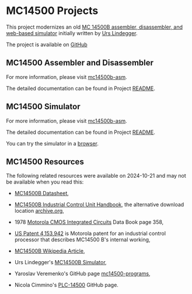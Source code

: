 # MC14500 Projects

This project modernizes an old [MC 14500B assembler, disassembler, and web-based simulator](https://www.linurs.org/mc14500.html) initially written by [Urs Lindegger](https://www.linurs.org/).

The project is available on [GitHub](https://github.com/dmalenic/mc14500b/)

## MC14500 Assembler and Disassembler

For more information, please visit [mc14500b-asm](https://github.com/dmalenic/mc14500b/tree/main/mc14500-asm).

The detailed documentation can be found in Project [README](https://github.com/dmalenic/mc14500b/tree/main).

## MC14500 Simulator

For more information, please visit [mc14500b-asm](https://github.com/dmalenic/mc14500b/tree/main/mc14500-sim).

The detailed documentation can be found in Project [README](https://github.com/dmalenic/mc14500b/tree/main).

You can try the simulator in a [browser](mc14500-sim/index.html).

## MC14500 Resources

The following related resources were available on 2024-10-21 and may not be available when you read this:

- [MC14500B Datasheet](https://bitsavers.org/components/motorola/14500/MC14500B_Rev3.pdf),

- [MC14500B Industrial Control Unit Handbook](https://bitsavers.org/components/motorola/14500/MC14500B_Industrial_Control_Unit_Handbook_1977.pdf), the alternative download location [archive.org](https://web.archive.org/web/20220220062727/http://bitsavers.org/components/motorola/14500/MC14500B_Industrial_Control_Unit_Handbook_1977.pdf),

- 1978 [Motorola CMOS Integrated Circuits](https://bitsavers.org/components/motorola/_dataBooks/1978_Motorola_CMOS_Data_Book.pdf) Data Book page 358,

- [US Patent 4,153,942](https://patentimages.storage.googleapis.com/4e/ea/42/0ecdf6ebef6592/US4153942.pdf) is Motorola
  patent for an industrial control processor that describes MC14500 B's internal working,

- [MC14500B Wikipedia Article](https://en.wikipedia.org/wiki/Motorola_MC14500B),

- Urs Lindegger's [MC14500B Simulator](https://www.linurs.org/index.html),

- Yaroslav Veremenko's GitHub page [mc14500-programs](https://github.com/veremenko-y/mc14500-programs),

- Nicola Cimmino's [PLC-14500](https://github.com/nicolacimmino/PLC-14500) GitHub page.
